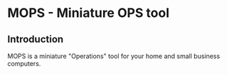
# MOPS - Miniature OPS tool #

## Introduction ##

MOPS is a miniature "Operations" tool for your home and small business computers.


 